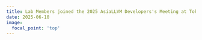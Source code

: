 ```yaml
---
title: Lab Members joined the 2025 AsiaLLVM Developers's Meeting at Tokyo.
date: 2025-06-10
image:
  focal_point: 'top'
---
```



